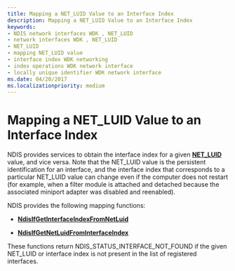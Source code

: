 ```yaml
---
title: Mapping a NET_LUID Value to an Interface Index
description: Mapping a NET_LUID Value to an Interface Index
keywords:
- NDIS network interfaces WDK , NET_LUID
- network interfaces WDK , NET_LUID
- NET_LUID
- mapping NET_LUID value
- interface index WDK networking
- index operations WDK network interface
- locally unique identifier WDK network interface
ms.date: 04/20/2017
ms.localizationpriority: medium
---
```


# Mapping a NET\_LUID Value to an Interface Index





NDIS provides services to obtain the interface index for a given [**NET\_LUID**](/windows/win32/api/ifdef/ns-ifdef-net_luid_lh) value, and vice versa. Note that the NET\_LUID value is the persistent identification for an interface, and the interface index that corresponds to a particular NET\_LUID value can change even if the computer does not restart (for example, when a filter module is attached and detached because the associated miniport adapter was disabled and reenabled).

NDIS provides the following mapping functions:

-   [**NdisIfGetInterfaceIndexFromNetLuid**](/windows-hardware/drivers/ddi/ndis/nf-ndis-ndisifgetinterfaceindexfromnetluid)

-   [**NdisIfGetNetLuidFromInterfaceIndex**](/windows-hardware/drivers/ddi/ndis/nf-ndis-ndisifgetnetluidfrominterfaceindex)

These functions return NDIS\_STATUS\_INTERFACE\_NOT\_FOUND if the given NET\_LUID or interface index is not present in the list of registered interfaces.

 

